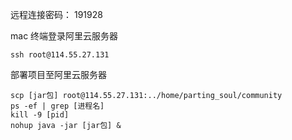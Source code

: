 远程连接密码： 191928

mac 终端登录阿里云服务器

```shell
ssh root@114.55.27.131
```

部署项目至阿里云服务器

```shell
scp [jar包] root@114.55.27.131:../home/parting_soul/community
ps -ef | grep [进程名]
kill -9 [pid]
nohup java -jar [jar包] &
```

